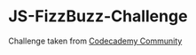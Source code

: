 # JS-FizzBuzz-Challenge
Challenge taken from [Codecademy Community](https://discuss.codecademy.com/t/challenge-the-classic-fizzbuzz-challenge/82165?utm_source=ccblog&utm_medium=ccblog&utm_campaign=ccblog&utm_content=cw_20_code_challenges_blog&_gl=1*l64yqs*_ga*NjgxMDc3NzY4MC4xNjYwMjA0MDc3*_ga_3LRZM6TM9L*MTY2MDU1MDY5OC40LjEuMTY2MDU1MzY1NC42MA..)
